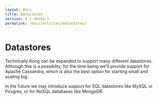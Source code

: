 ```yaml
---
layout: docs
title: Datastores
version: 0.1.1beta-1
permalink: /docs/articles/datastores/
---
```


# Datastores

Technically Kong can be expanded to support many different datastores. Although this is a possiblity, for the time being we'll provide support for Apache Cassandra, which is also the best option for starting small and scaling big.

In the future we may introduce support for SQL datastores like MySQL or Posgres, or for NoSQL databases like MongoDB.
